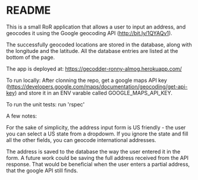 # README

This is a small RoR application that allows a user to input an address, and geocodes it using the Google geocoding API (http://bit.ly/1QYAQv1). 

The successfully geocoded locations are stored in the database, along with the longitude and the latitude.
All the database entries are listed at the bottom of the page.

The app is deployed at: https://gecodder-ronny-almog.herokuapp.com/

To run locally:
After clonning the repo, get a google maps API key (https://developers.google.com/maps/documentation/geocoding/get-api-key) and store it in an ENV varable called GOOGLE_MAPS_API_KEY. 

To run the unit tests: run 'rspec' 

A few notes:

For the sake of simplicity, the address input form is US friendly - the user you can select a US state from a dropdowm. If you ignore the state and fill all the other fields, you can geocode international addresses. 

The address is saved to the database the way the user entered it in the form. A future work could be saving the full address received from the API response. That would be beneficial when the user enters a partial address, that the google API still finds. 